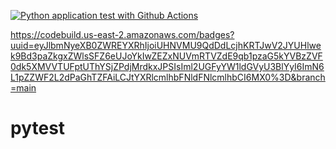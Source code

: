 
[![Python application test with Github Actions](https://github.com/ammar1c/pytest/actions/workflows/testing-ci.yml/badge.svg?branch=main)](https://github.com/ammar1c/pytest/actions/workflows/testing-ci.yml)

https://codebuild.us-east-2.amazonaws.com/badges?uuid=eyJlbmNyeXB0ZWREYXRhIjoiUHNVMU9QdDdLcjhKRTJwV2JYUHlwek9Bd3paZkgxZWlsSFZ6eUJoYkIwZEZxNUVmRTVZdE9qb1pzaG5kYVBzZVF0dk5XMVVTUFptUThYSjZPdjMrdkxJPSIsIml2UGFyYW1ldGVyU3BlYyI6ImN6L1pZZWF2L2dPaGhTZFAiLCJtYXRlcmlhbFNldFNlcmlhbCI6MX0%3D&branch=main

# pytest
